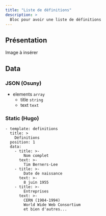 ```yaml
---
title: "Liste de définitions"
description: >
  Bloc pour avoir une liste de définitions
---
```


## Présentation

Image à insérer


## Data

### JSON (Osuny)

* elements ```array```
  * title ```string```
  * text ```text```

### Static (Hugo)

```
- template: definitions
  title: >
    Définitions
  position: 1
  data:
    - title: >-
        Nom complet
      text: >-
        Tim Berners-Lee
    - title: >-
        Date de naissance
      text: >-
        8 juin 1955
    - title: >-
        Entreprises
      text: >-
        CERN (1984-1994)
        World Wide Web Consortium
        et bien d'autres...
```

